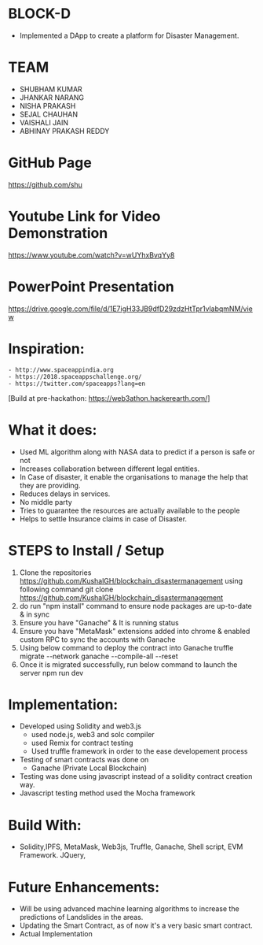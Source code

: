 # BLOCK-D

* Implemented a DApp to create a platform for Disaster Management.

# TEAM
* SHUBHAM KUMAR         
* JHANKAR NARANG             
* NISHA PRAKASH             
* SEJAL CHAUHAN        
* VAISHALI JAIN
* ABHINAY PRAKASH REDDY

# GitHub Page
  https://github.com/shu
 
# Youtube Link for Video Demonstration
  https://www.youtube.com/watch?v=wUYhxBvqYy8

# PowerPoint Presentation
  https://drive.google.com/file/d/1E7igH33JB9dfD29zdzHtTpr1vlabqmNM/view

# Inspiration:
    - http://www.spaceappindia.org
    - https://2018.spaceappschallenge.org/
    - https://twitter.com/spaceapps?lang=en

[Build at pre-hackathon: https://web3athon.hackerearth.com/]

# What it does:
* Used ML algorithm along with NASA data to predict if a person is safe or not 
* Increases collaboration between different legal entities.
* In Case of disaster, it enable the organisations to manage the help that they are providing.
* Reduces delays in services.
* No middle party
* Tries to guarantee the resources are actually available to the people
* Helps to settle Insurance claims in case of Disaster.

# STEPS to Install / Setup
1) Clone the repositories https://github.com/KushalGH/blockchain_disastermanagement using following command
git clone https://github.com/KushalGH/blockchain_disastermanagement
2) do run "npm install" command to ensure node packages are up-to-date & in sync
3) Ensure you have "Ganache" & It is running status
4) Ensure you have "MetaMask" extensions added into chrome & enabled custom RPC to sync the accounts with Ganache
5) Using below command to deploy the contract into Ganache
   truffle migrate --network ganache --compile-all --reset
6) Once it is migrated successfully, run below command to launch the server
   npm run dev


# Implementation:
* Developed using Solidity and web3.js
  * used node.js, web3 and solc compiler
  * used Remix for contract testing
  * Used truffle framework in order to the ease developement process
* Testing of smart contracts was done on 
  * Ganache (Private Local Blockchain)
* Testing was done using javascript instead of a solidity contract creation way.
* Javascript testing method used the Mocha framework
  
# Build With:
* Solidity,IPFS, MetaMask, Web3js, Truffle, Ganache, Shell script, EVM Framework. JQuery, 

# Future Enhancements:
* Will be using advanced machine learning algorithms to increase the predictions of Landslides in the areas.
* Updating the Smart Contract, as of now it's a very basic smart contract.
* Actual Implementation



